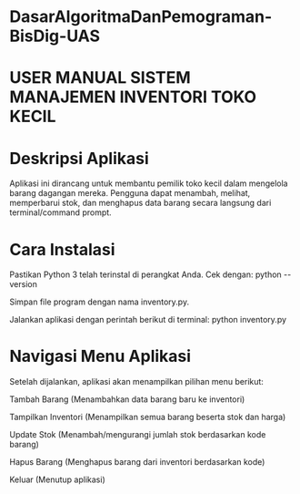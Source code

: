# DasarAlgoritmaDanPemograman-BisDig-UAS
# USER MANUAL SISTEM MANAJEMEN INVENTORI TOKO KECIL


# Deskripsi Aplikasi

Aplikasi ini dirancang untuk membantu pemilik toko kecil dalam mengelola barang dagangan mereka. Pengguna dapat menambah, melihat, memperbarui stok, dan menghapus data barang secara langsung dari terminal/command prompt.


# Cara Instalasi

Pastikan Python 3 telah terinstal di perangkat Anda. Cek dengan:
python --version

Simpan file program dengan nama inventory.py.

Jalankan aplikasi dengan perintah berikut di terminal:
python inventory.py


# Navigasi Menu Aplikasi

Setelah dijalankan, aplikasi akan menampilkan pilihan menu berikut:

Tambah Barang	(Menambahkan data barang baru ke inventori)

Tampilkan Inventori	(Menampilkan semua barang beserta stok dan harga)

Update Stok	(Menambah/mengurangi jumlah stok berdasarkan kode barang)

Hapus Barang (Menghapus barang dari inventori berdasarkan kode)

Keluar	(Menutup aplikasi)
